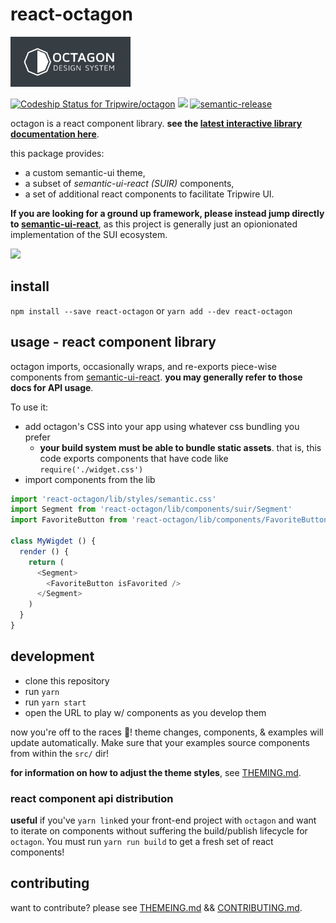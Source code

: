# react-octagon

<img src="https://raw.githubusercontent.com/Tripwire/octagon/master/img/octagon.png" height="80px" />

[ ![Codeship Status for Tripwire/octagon](https://app.codeship.com/projects/de913c80-aab0-0134-4a1e-5ab626077bc6/status?branch=master)](https://app.codeship.com/projects/192040)  ![](https://img.shields.io/badge/standardjs-%E2%9C%93-brightgreen.svg) [![semantic-release](https://img.shields.io/badge/%20%20%F0%9F%93%A6%F0%9F%9A%80-semantic--release-e10079.svg)](https://github.com/semantic-release/semantic-release)

octagon is a react component library.  **see the [latest interactive library documentation here](https://tripwire.github.io/octagon/)**.

this package provides:

  - a custom semantic-ui theme,
  - a subset of _semantic-ui-react (SUIR)_ components,
  - a set of additional react components to facilitate Tripwire UI.

 **If you are looking for a ground up framework, please instead jump directly to [semantic-ui-react](http://react.semantic-ui.com/)**, as this project is generally just an opionionated implementation of the SUI ecosystem.

<img src="https://raw.githubusercontent.com/Tripwire/octagon/master/img/octagon-styleguide.gif" width="50%" />

## install

`npm install --save react-octagon` or `yarn add --dev react-octagon`

## usage - react component library

octagon imports, occasionally wraps, and re-exports piece-wise components from [semantic-ui-react](http://react.semantic-ui.com/).  **you may generally refer to those docs for API usage**.

To use it:

- add octagon's CSS into your app using whatever css bundling you prefer
  - **your build system must be able to bundle static assets**.  that is, this code exports components that have code like `require('./widget.css')`
- import components from the lib

```js
import 'react-octagon/lib/styles/semantic.css'
import Segment from 'react-octagon/lib/components/suir/Segment'
import FavoriteButton from 'react-octagon/lib/components/FavoriteButton'

class MyWigdet () {
  render () {
    return (
      <Segment>
        <FavoriteButton isFavorited />
      </Segment>
    )
  }
}
```

## development

- clone this repository
- run `yarn`
- run `yarn start`
- open the URL to play w/ components as you develop them

now you're off to the races :horse_racing:!  theme changes, components, & examples will update automatically.  Make sure that your examples source components from within the `src/` dir!

**for information on how to adjust the theme styles**, see [THEMING.md](THEMEING.md).

### react component api distribution

**useful** if you've `yarn link`ed your front-end project with `octagon` and want to iterate on components without suffering the build/publish lifecycle for `octagon`.  You must run `yarn run build` to get a fresh set of react components!

## contributing

want to contribute?  please see [THEMEING.md](THEMEING.md) && [CONTRIBUTING.md](CONTRIBUTING.md).
